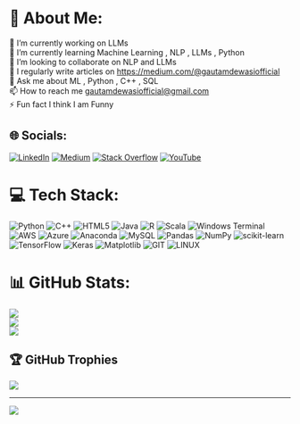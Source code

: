 # 💫 About Me:
🔭 I’m currently working on LLMs<br>🌱 I’m currently learning Machine Learning , NLP , LLMs , Python<br>👯 I’m looking to collaborate on NLP and LLMs<br>📝 I regularly write articles on https://medium.com/@gautamdewasiofficial<br>💬 Ask me about ML , Python , C++ , SQL<br>📫 How to reach me gautamdewasiofficial@gmail.com<br>⚡ Fun fact I think I am Funny


## 🌐 Socials:
[![LinkedIn](https://img.shields.io/badge/LinkedIn-%230077B5.svg?logo=linkedin&logoColor=white)](https://linkedin.com/in/gautamdewasi) [![Medium](https://img.shields.io/badge/Medium-12100E?logo=medium&logoColor=white)](https://medium.com/@gautamdewasiofficial) [![Stack Overflow](https://img.shields.io/badge/-Stackoverflow-FE7A16?logo=stack-overflow&logoColor=white)](https://stackoverflow.com/users/20368800) [![YouTube](https://img.shields.io/badge/YouTube-%23FF0000.svg?logo=YouTube&logoColor=white)](https://youtube.com/@UCj_hLFma0N60nJpAk_Uce2Q) 

# 💻 Tech Stack:
![Python](https://img.shields.io/badge/python-3670A0?style=flat&logo=python&logoColor=ffdd54) ![C++](https://img.shields.io/badge/c++-%2300599C.svg?style=flat&logo=c%2B%2B&logoColor=white) ![HTML5](https://img.shields.io/badge/html5-%23E34F26.svg?style=flat&logo=html5&logoColor=white) ![Java](https://img.shields.io/badge/java-%23ED8B00.svg?style=flat&logo=openjdk&logoColor=white) ![R](https://img.shields.io/badge/r-%23276DC3.svg?style=flat&logo=r&logoColor=white) ![Scala](https://img.shields.io/badge/scala-%23DC322F.svg?style=flat&logo=scala&logoColor=white) ![Windows Terminal](https://img.shields.io/badge/Windows%20Terminal-%234D4D4D.svg?style=flat&logo=windows-terminal&logoColor=white) ![AWS](https://img.shields.io/badge/AWS-%23FF9900.svg?style=flat&logo=amazon-aws&logoColor=white) ![Azure](https://img.shields.io/badge/azure-%230072C6.svg?style=flat&logo=microsoftazure&logoColor=white) ![Anaconda](https://img.shields.io/badge/Anaconda-%2344A833.svg?style=flat&logo=anaconda&logoColor=white) ![MySQL](https://img.shields.io/badge/mysql-%2300000f.svg?style=flat&logo=mysql&logoColor=white) ![Pandas](https://img.shields.io/badge/pandas-%23150458.svg?style=flat&logo=pandas&logoColor=white) ![NumPy](https://img.shields.io/badge/numpy-%23013243.svg?style=flat&logo=numpy&logoColor=white) ![scikit-learn](https://img.shields.io/badge/scikit--learn-%23F7931E.svg?style=flat&logo=scikit-learn&logoColor=white) ![TensorFlow](https://img.shields.io/badge/TensorFlow-%23FF6F00.svg?style=flat&logo=TensorFlow&logoColor=white) ![Keras](https://img.shields.io/badge/Keras-%23D00000.svg?style=flat&logo=Keras&logoColor=white) ![Matplotlib](https://img.shields.io/badge/Matplotlib-%23ffffff.svg?style=flat&logo=Matplotlib&logoColor=black) ![GIT](https://img.shields.io/badge/Git-fc6d26?style=flat&logo=git&logoColor=white) ![LINUX](https://img.shields.io/badge/Linux-FCC624?style=flat&logo=linux&logoColor=black)
# 📊 GitHub Stats:
![](https://github-readme-stats.vercel.app/api?username=gautamdewasii&theme=blueberry&hide_border=false&include_all_commits=true&count_private=true)<br/>
![](https://github-readme-streak-stats.herokuapp.com/?user=gautamdewasii&theme=blueberry&hide_border=false)<br/>
![](https://github-readme-stats.vercel.app/api/top-langs/?username=gautamdewasii&theme=blueberry&hide_border=false&include_all_commits=true&count_private=true&layout=compact)

## 🏆 GitHub Trophies
![](https://github-profile-trophy.vercel.app/?username=gautamdewasii&theme=algolia&no-frame=false&no-bg=true&margin-w=4)

---
[![](https://visitcount.itsvg.in/api?id=gautamdewasii&icon=2&color=3)](https://visitcount.itsvg.in)

<!-- Proudly created with GPRM ( https://gprm.itsvg.in ) -->
